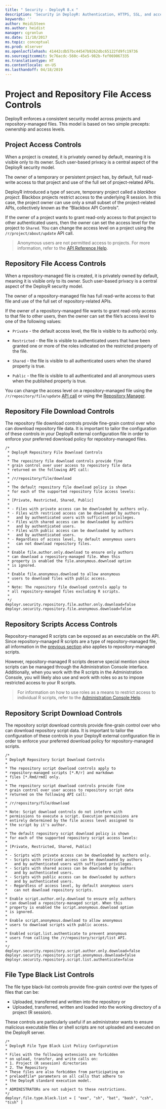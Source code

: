 ```yaml
---
title: " Security - DeployR 8.x "
description: 'Security in DeployR: Authentication, HTTPS, SSL, and access controls for server, Project file and Repository File, and more.'
keywords: ''
author: HeidiSteen
ms.author: heidist
manager: cgronlun
ms.date: 11/10/2017
ms.topic: conceptual
ms.prod: mlserver
ms.openlocfilehash: 41442cdb57bc44547b9262dbc65122fd9fc19736
ms.sourcegitcommit: 9c76acdc-560c-45e5-982b-fef069067335
ms.translationtype: HT
ms.contentlocale: en-US
ms.lasthandoff: 04/18/2019
---
```

# <a name="project-and-repository-file-access-controls"></a>Project and Repository File Access Controls

DeployR enforces a consistent security model across projects and repository-managed files. This model is based on two simple precepts: ownership and access levels.

## <a name="project-access-controls"></a>Project Access Controls

When a project is created, it is privately owned by default, meaning it is visible only to its owner. Such user-based privacy is a central aspect of the DeployR security model.

The owner of a temporary or persistent project has, by default, full read-write access to that project and use of the full set of project-related APIs.

DeployR introduced a type of secure, temporary project called a *blackbox project*. Blackbox projects restrict access to the underlying R session. In this case, the project owner can use only a small subset of the project-related APIs, collectively known as the “Blackbox API Controls”.

If the owner of a project wants to grant read-only access to that project to other authenticated users, then the owner can set the access level for the project to `Shared`. You can change the access level on a project using the `/r/project/about/update` API call.

>Anonymous users are not permitted access to projects. For more information, refer to the [API Reference Help](deployr-api-reference.md).

## <a name="repository-file-access-controls"></a>Repository File Access Controls

When a repository-managed file is created, it is privately owned by default, meaning it is visible only to its owner. Such user-based privacy is a central aspect of the DeployR security model.

The owner of a repository-managed file has full read-write access to that file and use of the full set of repository-related APIs.

If the owner of a repository-managed file wants to grant read-only access to that file to other users, then the owner can set the file’s access level to one of the following values:

+ `Private` - the default access level, the file is visible to its author(s) only.

+ `Restricted` - the file is visible to authenticated users that have been granted one or more of the roles indicated on the restricted property of the file.

+ `Shared` - the file is visible to all authenticated users when the shared property is true.

+ `Public` - the file is visible to all authenticated and all anonymous users when the published property is true.

You can change the access level on a repository-managed file using the `/r/repository/file/update` [API call](deployr-api-reference.md#repository-on-the-api) or using the [Repository Manager](deployr-repository-manager-files.md#about-file-properties).

## <a name="repository-file-download-controls"></a>Repository File Download Controls

The repository file download controls provide fine-grain control over who can download repository file data. It is important to tailor the configuration of these controls in your DeployR external configuration file in order to enforce your preferred download policy for repository-managed files.

    /*
     * DeployR Repository File Download Controls
     *
     * The repository file download controls provide fine
     * grain control over user access to repository file data
     * returned on the following API call:
     *
     * /r/repository/file/download
     *
     * The default repository file download policy is shown
     * for each of the supported repository file access levels:
     *
     * [Private, Restricted, Shared, Public]
     *
     * - Files with private access can be downloaded by authors only.
     * - Files with restriced access can be downloaded by authors
     *   and by authenticated users with sufficient privileges.
     * - Files with shared access can be downloaded by authors
     *   and by authenticated users.
     * - Files with public access can be downloaded by authors
     *   and by authenticated users.
     * - Regardless of access level, by default anonymous users
     *   can not download repository files.
     *
     * Enable file.author.only.download to ensure only authors
     * can download a repository-managed file. When this
     * property is enabled the file.anonymous.download option
     * is ignored.
     *
     * Enable file.anonymous.download to allow anonymous
     * users to download files with public access.
     *
     * Note: The repository file download controls apply to
     * all repository-managed files excluding R scripts.
     *
     */
    deployr.security.repository.file.author.only.download=false
    deployr.security.repository.file.anonymous.download=false
    
## <a name="repository-scripts-access-controls"></a>Repository Scripts Access Controls

Repository-managed R scripts can be exposed as an executable on the API. Since repository-managed R scripts are a type of repository-managed file, all information in the [previous section](#repository-file-access-controls) also applies to repository-managed scripts.

However, repository-managed R scripts deserve special mention since scripts can be managed through the Administration Console interface. Additionally, when you work with the R scripts in the Administration Console, you will likely also use and work with roles so as to impose restricted access to your R scripts.

>For information on how to use roles as a means to restrict access to individual R scripts, refer to the [Administration Console Help](deployr-admin-managing-server-policies.md#server-policy-properties).

## <a name="repository-script-download-controls"></a>Repository Script Download Controls

The repository script download controls provide fine-grain control over who can download repository script data. It is important to tailor the configuration of these controls in your DeployR external configuration file in order to enforce your preferred download policy for repository-managed scripts.

``` 
/*
* DeployR Repository Script Download Controls
*
* The repository script download controls apply to
* repository-managed scripts [*.R/r] and markdown
* files [*.Rmd/rmd] only.
*
* The repository script download controls provide fine
* grain control over user access to repository script data
* returned on the following API call:
*
* /r/repository/file/download
*
* Note: Script download controls do not intefere with
* permissions to execute a script. Execution permissions are
* entirely determined by the file access level assigned to
* the script by it's author.
*
* The default repository script download policy is shown
* for each of the supported repository script access levels:
*
* [Private, Restricted, Shared, Public]
*
* - Scripts with private access can be downloaded by authors only.
* - Scripts with restriced access can be downloaded by authors
*   and by authenticated users with sufficient privileges.
* - Scripts with shared access can be downloaded by authors
*   and by authenticated users.
* - Scripts with public access can be downloaded by authors
*   and by authenticated users.
* - Regardless of access level, by default anonymous users
*   can not download repository scripts.
*
* Enable script.author.only.download to ensure only authors
* can download a repository-managed script. When this
* property is enabled the script.anonymous.download option
* is ignored.
*
* Enable script.anonymous.download to allow anonymous
* users to download scripts with public access.
*
* Enabled script.list.authenticate to prevent anonymous
* users from calling the /r/repository/script/list API.
*
*/
deployr.security.repository.script.author.only.download=false
deployr.security.repository.script.anonymous.download=false
deployr.security.repository.script.list.authenticate=false
```
    
## <a name="file-type-black-list-controls"></a>File Type Black List Controls

The file type black-list controls provide fine-grain control over the types of files that can be:

-   Uploaded, transferred and written into the repository or
-   Uploaded, transferred, written and loaded into the working directory of a project (R session).

These controls are particularly useful if an administrator wants to ensure malicious executable files or shell scripts are not uploaded and executed on the DeployR server.

```
/*
* DeployR File Type Black List Policy Configuration
*
* Files with the following extensions are forbidden
* on upload, transfer, and write calls on:
* 1. Project (R sesesion) directories
* 2. The Repository
* These files are also forbidden from participating on
* prelaodfile* parameters on all calls that adhere to
* the DeployR standard execution model.
*
* ADMINISTRATORs are not subject to these restrictions.
*/
deployr.file.type.black.list = [ "exe", "sh", "bat", "bash", "csh", "tcsh" ]
```